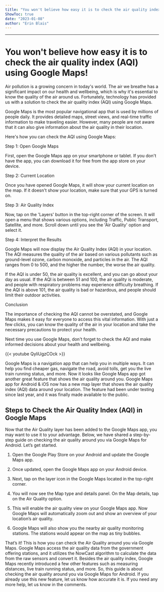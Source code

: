 ```yaml
---
title: "You won't believe how easy it is to check the air quality index (AQI) using Google Maps!"
ShowToc: true 
date: "2023-01-08"
author: "Erin Blais"
---
```

*****
# You won't believe how easy it is to check the air quality index (AQI) using Google Maps!

Air pollution is a growing concern in today's world. The air we breathe has a significant impact on our health and wellbeing, which is why it's essential to know the quality of the air around us. Fortunately, technology has provided us with a solution to check the air quality index (AQI) using Google Maps.

Google Maps is the most popular navigational app that is used by millions of people daily. It provides detailed maps, street views, and real-time traffic information to make traveling easier. However, many people are not aware that it can also give information about the air quality in their location.

Here's how you can check the AQI using Google Maps:

Step 1: Open Google Maps

First, open the Google Maps app on your smartphone or tablet. If you don't have the app, you can download it for free from the app store on your device.

Step 2: Current Location

Once you have opened Google Maps, it will show your current location on the map. If it doesn't show your location, make sure that your GPS is turned on.

Step 3: Air Quality Index

Now, tap on the 'Layers' button in the top-right corner of the screen. It will open a menu that shows various options, including Traffic, Public Transport, Satellite, and more. Scroll down until you see the 'Air Quality' option and select it.

Step 4: Interpret the Results

Google Maps will now display the Air Quality Index (AQI) in your location. The AQI measures the quality of the air based on various pollutants such as ground-level ozone, carbon monoxide, and particles in the air. The AQI ranges from 0 to 500, and the higher the number, the worse the air quality.

If the AQI is under 50, the air quality is excellent, and you can go about your day as usual. If the AQI is between 51 and 100, the air quality is moderate, and people with respiratory problems may experience difficulty breathing. If the AQI is above 101, the air quality is bad or hazardous, and people should limit their outdoor activities.

Conclusion

The importance of checking the AQI cannot be overstated, and Google Maps makes it easy for everyone to access this vital information. With just a few clicks, you can know the quality of the air in your location and take the necessary precautions to protect your health.

Next time you use Google Maps, don't forget to check the AQI and make informed decisions about your health and wellbeing.

{{< youtube QyliUgzCOck >}} 



Google Maps is a navigation app that can help you in multiple ways. It can help you find cheaper gas, navigate the road, avoid tolls, get you the live train running status, and more. Now it looks like Google Maps app got another great feature that shows the air quality around you.
Google Maps app for Android & iOS now has a new map layer that shows the air quality index (AQI) data around your location. The feature had been under testing since last year, and it was finally made available to the public.

 
## Steps to Check the Air Quality Index (AQI) in Google Maps


Now that the Air Quality layer has been added to the Google Maps app, you may want to use it to your advantage. Below, we have shared a step-by-step guide on checking the air quality around you via Google Maps for Android. Let’s get started.
1. Open the Google Play Store on your Android and update the Google Maps app.

2. Once updated, open the Google Maps app on your Android device.
3. Next, tap on the layer icon in the Google Maps located in the top-right corner.

4. You will now see the Map type and details panel. On the Map details, tap on the Air Quality option.

5. This will enable the air quality view on your Google Maps app. Now Google Maps will automatically zoom out and show an overview of your location’s air quality.

6. Google Maps will also show you the nearby air quality monitoring stations. The stations would appear on the map as tiny bubbles.

That’s it! This is how you can check the Air Quality around you via Google Maps. Google Maps access the air quality data from the government offering stations, and it utilizes the NowCast algorithm to calculate the data from the raw sensors and convert it.
Besides the air quality index, Google Maps recently introduced a few other features such as measuring distances, live train running status, and more.
So, this guide is about checking the air quality around you via Google Maps for Android. If you already use this new feature, let us know how accurate it is. If you need any more help, let us know in the comments.




